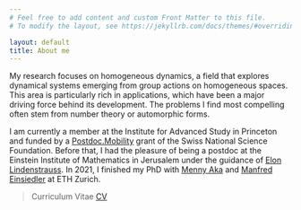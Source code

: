 ```yaml
---
# Feel free to add content and custom Front Matter to this file.
# To modify the layout, see https://jekyllrb.com/docs/themes/#overriding-theme-defaults

layout: default
title: About me
---
```


My research focuses on homogeneous dynamics, a field that explores dynamical systems emerging from group actions on homogeneous spaces. This area is particularly rich in applications, which have been a major driving force behind its development. The problems I find most compelling often stem from number theory or automorphic forms.

I am currently a member at the Institute for Advanced Study in Princeton and funded by a <a href="https://data.snf.ch/grants/grant/217944">Postdoc.Mobility</a> grant of the Swiss National Science Foundation. 
Before that, I had the pleasure of being a postdoc at the Einstein Institute of Mathematics in Jerusalem under the guidance of <a href="http://www.ma.huji.ac.il/~elon/">Elon Lindenstrauss</a>.
In 2021, I finished my PhD with <a href="https://people.math.ethz.ch/~menashea/">Menny Aka</a> and <a href="https://people.math.ethz.ch/~einsiedl/">Manfred Einsiedler</a> at ETH Zurich.

> Curriculum Vitae  [CV](cv_AW.pdf)





